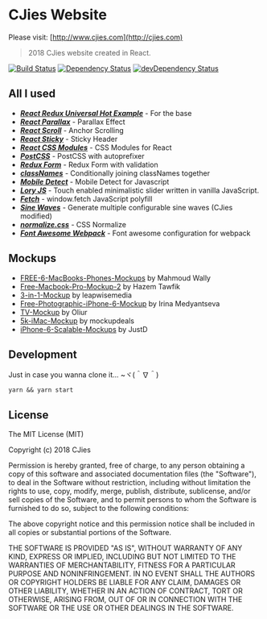 # CJies Website 

Please visit: [http://www.cjies.com](http://cjies.com)
> 2018 CJies website created in React. 

[![Build Status](https://travis-ci.org/cjies/cjies.com.svg?branch=master)](https://travis-ci.org/cjies/cjies.com)
[![Dependency Status](https://david-dm.org/cjies/cjies.com.svg)](https://david-dm.org/cjies/cjies.com)
[![devDependency Status](https://david-dm.org/cjies/cjies.com/dev-status.svg)](https://david-dm.org/cjies/cjies.com#info=devDependencies)

## All I used

- ***[React Redux Universal Hot Example](https://github.com/erikras/react-redux-universal-hot-example)*** - For the base
- ***[React Parallax](https://github.com/RRutsche/react-parallax)*** - Parallax Effect
- ***[React Scroll](https://github.com/fisshy/react-scroll)*** - Anchor Scrolling
- ***[React Sticky](https://github.com/captivationsoftware/react-sticky)*** - Sticky Header
- ***[React CSS Modules](https://github.com/gajus/react-css-modules)*** - CSS Modules for React
- ***[PostCSS](https://github.com/postcss/postcss)*** - PostCSS with autoprefixer
- ***[Redux Form](https://github.com/erikras/redux-form)*** - Redux Form with validation
- ***[classNames](https://github.com/JedWatson/classnames)*** - Conditionally joining classNames together
- ***[Mobile Detect](https://github.com/hgoebl/mobile-detect.js)*** - Mobile Detect for Javascript
- ***[Lory JS](https://github.com/meandmax/lory)*** - Touch enabled minimalistic slider written in vanilla JavaScript.
- ***[Fetch](https://github.com/github/fetch)*** - window.fetch JavaScript polyfill
- ***[Sine Waves](https://github.com/isuttell/sine-waves)*** - Generate multiple configurable sine waves (CJies modified)
- ***[normalize.css](https://github.com/necolas/normalize.css/)*** - CSS Normalize
- ***[Font Awesome Webpack](https://github.com/gowravshekar/font-awesome-webpack)*** - Font awesome configuration for webpack


## Mockups

- [FREE-6-MacBooks-Phones-Mockups](https://www.behance.net/gallery/26949691/FREE-6-MacBooks-Phones-Mockups) by Mahmoud Wally
- [Free-Macbook-Pro-Mockup-2](https://www.behance.net/gallery/31543983/Free-Macbook-Pro-Mockup-2) by Hazem Tawfik
- [3-in-1-Mockup](http://www.leapwisemedia.com/resources/) by leapwisemedia
- [Free-Photographic-iPhone-6-Mockup](https://dribbble.com/shots/2427413-Free-Photographic-iPhone-6-Mockup) by Irina Medyantseva
- [TV-Mockup](https://dribbble.com/shots/2254739-TV-Mockups-PSD-Download) by Oliur
- [5k-iMac-Mockup](http://www.mockupdeals.com/free-container-5k-imac-mockup/) by mockupdeals
- [iPhone-6-Scalable-Mockups](https://dribbble.com/shots/1717398-iPhone-6-Scalable-Mockups-4-7) by JustD


## Development

Just in case you wanna clone it... ~ヾ(＾∇＾)

```
yarn && yarn start
```


## License

The MIT License (MIT)

Copyright (c) 2018 CJies

Permission is hereby granted, free of charge, to any person obtaining a copy
of this software and associated documentation files (the "Software"), to deal
in the Software without restriction, including without limitation the rights
to use, copy, modify, merge, publish, distribute, sublicense, and/or sell
copies of the Software, and to permit persons to whom the Software is
furnished to do so, subject to the following conditions:

The above copyright notice and this permission notice shall be included in all
copies or substantial portions of the Software.

THE SOFTWARE IS PROVIDED "AS IS", WITHOUT WARRANTY OF ANY KIND, EXPRESS OR
IMPLIED, INCLUDING BUT NOT LIMITED TO THE WARRANTIES OF MERCHANTABILITY,
FITNESS FOR A PARTICULAR PURPOSE AND NONINFRINGEMENT. IN NO EVENT SHALL THE
AUTHORS OR COPYRIGHT HOLDERS BE LIABLE FOR ANY CLAIM, DAMAGES OR OTHER
LIABILITY, WHETHER IN AN ACTION OF CONTRACT, TORT OR OTHERWISE, ARISING FROM,
OUT OF OR IN CONNECTION WITH THE SOFTWARE OR THE USE OR OTHER DEALINGS IN THE
SOFTWARE.

